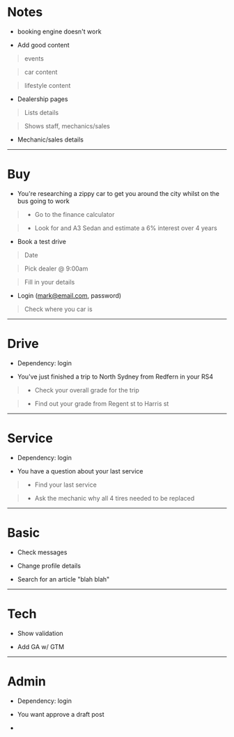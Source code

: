 # Notes

* booking engine doesn't work

* Add good content

> events

> car content

> lifestyle content

* Dealership pages

> Lists details

> Shows staff, mechanics/sales

* Mechanic/sales details

***

# Buy

* You're researching a zippy car to get you around the city whilst on the bus going to work

> - Go to the finance calculator

> - Look for and A3 Sedan and estimate a 6% interest over 4 years

* Book a test drive

> Date

> Pick dealer @ 9:00am

> Fill in your details

* Login (mark@email.com, password)

> Check where you car is

***

# Drive

* Dependency: login

* You've just finished a trip to North Sydney from Redfern in your RS4

> - Check your overall grade for the trip

> - Find out your grade from Regent st to Harris st

***

# Service

* Dependency: login

* You have a question about your last service

> - Find your last service

> - Ask the mechanic why all 4 tires needed to be replaced

***

# Basic

* Check messages

* Change profile details

* Search for an article "blah blah"

***

# Tech

* Show validation

* Add GA w/ GTM

***

# Admin

* Dependency: login

* You want approve a draft post

* 